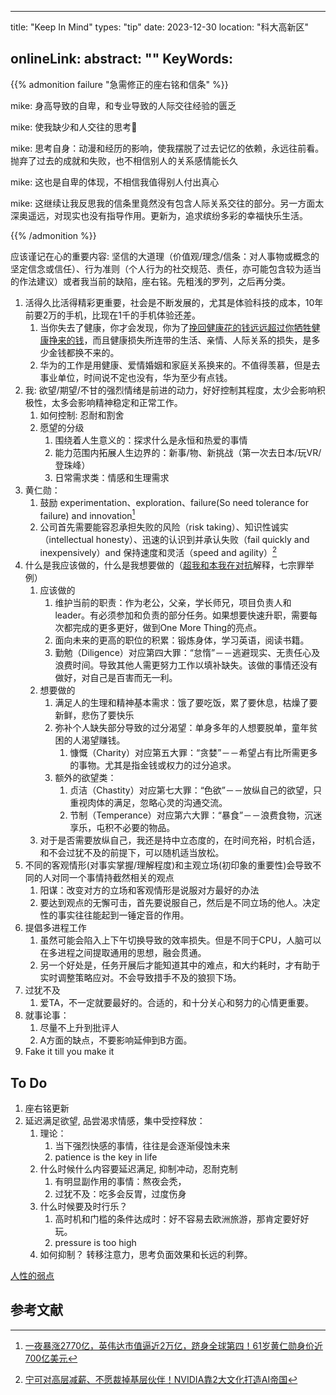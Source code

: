 
---
title: "Keep In Mind"
types: "tip"
date: 2023-12-30
location: "科大高新区"
<!-- img_url: https://pic.shaojiemike.top/shaojiemike/2024/01/f3f603099320b2aa806d9590ceccedfc.jpg 可信度非常低，没有找到英文原句，Don't pray for an easy path是李小龙的名言--> 
onlineLink: 
abstract: ""
KeyWords:
---

{{% admonition failure "急需修正的座右铭和信条" %}}

mike:
身高导致的自卑，和专业导致的人际交往经验的匮乏

mike:
使我缺少和人交往的思考🤔

mike:
思考自身：动漫和经历的影响，使我摆脱了过去记忆的依赖，永远往前看。抛弃了过去的成就和失败，也不相信别人的关系感情能长久

mike:
这也是自卑的体现，不相信我值得别人付出真心

mike:
这继续让我反思我的信条里竟然没有包含人际关系交往的部分。另一方面太深奥遥远，对现实也没有指导作用。更新为，追求缤纷多彩的幸福快乐生活。

{{% /admonition %}}

应该谨记在心的重要内容: 坚信的大道理（价值观/理念/信条：对人事物或概念的坚定信念或信任）、行为准则（个人行为的社交规范、责任，亦可能包含较为适当的作法建议）或者我当前的缺陷，座右铭。先粗浅的罗列，之后再分类。

1. 活得久比活得精彩更重要，社会是不断发展的，尤其是体验科技的成本，10年前要2万的手机，比现在1千的手机体验还差。
   1. 当你失去了健康，你才会发现，你为了[挽回健康花的钱远远超过你牺牲健康挣来的钱](https://mp.weixin.qq.com/s/vNvEhEqNeawCyys0URXZaQ)，而且健康损失所连带的生活、亲情、人际关系的损失，是多少金钱都换不来的。
   2. 华为的工作是用健康、爱情婚姻和家庭关系换来的。不值得羡慕，但是去事业单位，时间说不定也没有，华为至少有点钱。
2. 我: 欲望/期望/不甘的强烈情绪是前进的动力，好好控制其程度，太少会影响积极性，太多会影响精神稳定和正常工作。
   1. 如何控制: 忍耐和割舍
   2. 愿望的分级
      1. 围绕着人生意义的：探求什么是永恒和热爱的事情
      2. 能力范围内拓展人生边界的：新事/物、新挑战（第一次去日本/玩VR/登珠峰）
      3. 日常需求类：情感和生理需求
4. 黄仁勋：
   1. 鼓励 experimentation、exploration、failure(So need tolerance for failure) and innovation[^2]
   2. 公司首先需要能容忍承担失败的风险（risk taking）、知识性诚实（intellectual honesty）、迅速的认识到并承认失败（fail quickly and inexpensively）and 保持速度和灵活（speed and agility）[^1]
5. 什么是我应该做的，什么是我想要做的（[超我和本我在对抗](https://fairiesheart.com/2021/11/05/defencemechanism)解释，七宗罪举例）
    1. 应该做的
        1. 维护当前的职责：作为老公，父亲，学长师兄，项目负责人和leader。有必须参加和负责的部分任务。如果想要快速升职，需要每次都完成的更多更好，做到One More Thing的亮点。
        2. 面向未来的更高的职位的积累：锻炼身体，学习英语，阅读书籍。
        3. 勤勉（Diligence）对应第四大罪：“怠惰”－－逃避现实、无责任心及浪费时间。导致其他人需更努力工作以填补缺失。该做的事情还没有做好，对自己是百害而无一利。
    2. 想要做的
        1. 满足人的生理和精神基本需求：饿了要吃饭，累了要休息，枯燥了要新鲜，悲伤了要快乐
        2. 弥补个人缺失部分导致的过分渴望：单身多年的人想要脱单，童年贫困的人渴望赚钱。
            1. 慷慨（Charity）对应第五大罪：“贪婪”－－希望占有比所需更多的事物。尤其是指金钱或权力的过分追求。
        3. 额外的欲望类：
            1. 贞洁（Chastity）对应第七大罪：“色欲”－－放纵自己的欲望，只重视肉体的满足，忽略心灵的沟通交流。
            2. 节制（Temperance）对应第六大罪：“暴食”－－浪费食物，沉迷享乐，屯积不必要的物品。
    3. 对于是否需要放纵自己，我还是持中立态度的，在时间充裕，时机合适，和不会过犹不及的前提下，可以随机适当放松。
6. 不同的客观情形(对事实掌握/理解程度)和主观立场(初印象的重要性)会导致不同的人对同一个事情持截然相关的观点
   1. 阳谋：改变对方的立场和客观情形是说服对方最好的办法
   2. 要达到观点的无懈可击，首先要说服自己，然后是不同立场的他人。决定性的事实往往能起到一锤定音的作用。
7. 提倡多进程工作
    1. 虽然可能会陷入上下午切换导致的效率损失。但是不同于CPU，人脑可以在多进程之间提取通用的思想，融会贯通。
    2. 另一个好处是，任务开展后才能知道其中的难点，和大约耗时，才有助于实时调整策略应对。不会导致措手不及的狼狈下场。
8. 过犹不及
    1. 爱TA，不一定就要最好的。合适的，和十分关心和努力的心情更重要。
9.  就事论事：
    1. 尽量不上升到批评人
    2. A方面的缺点，不要影响延伸到B方面。
10. Fake it till you make it


## To Do

1. 座右铭更新
2. 延迟满足欲望, 品尝渴求情感，集中受控释放：
   1. 理论：
         1. 当下强烈快感的事情，往往是会逐渐侵蚀未来
         2. patience is the key in life
   2. 什么时候什么内容要延迟满足, 抑制冲动，忍耐克制
         1. 有明显副作用的事情：熬夜会秃，
         2. 过犹不及：吃多会反胃，过度伤身
   3. 什么时候要及时行乐？ 
         1. 高时机和门槛的条件达成时：好不容易去欧洲旅游，那肯定要好好玩。
         2. pressure is too high
   4. 如何抑制？ 转移注意力，思考负面效果和长远的利弊。


[人性的弱点](https://www.renxingruodian.com/)

## 参考文献

[^1]: [宁可对高层减薪、不愿裁掉基层伙伴！NVIDIA靠2大文化打造AI帝国](https://www.sohu.com/a/688107040_121700521)

[^2]: [一夜暴涨2770亿，英伟达市值逼近2万亿，跻身全球第四！61岁黄仁勋身价近700亿美元](https://mp.weixin.qq.com/s/9BKa9xhKWFkZ67846mWoHg)
